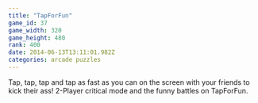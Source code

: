 ```yaml
---
title: "TapForFun"
game_id: 37
game_width: 320
game_height: 480
rank: 400
date: 2014-06-13T13:11:01.982Z
categories: arcade puzzles
---
```

Tap, tap, tap and tap as fast as you can on the screen with your friends to kick their ass! 2-Player critical mode and the funny battles on TapForFun.